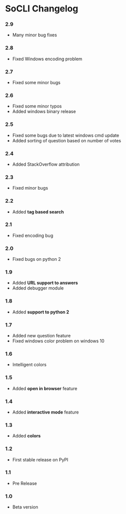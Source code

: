 # SoCLI Changelog
### 2.9
* Many minor bug fixes

### 2.8
* Fixed Windows encoding problem

### 2.7
* Fixed some minor bugs

### 2.6
* Fixed some minor typos
* Added windows binary release

### 2.5
* Fixed some bugs due to latest windows cmd update
* Added sorting of question based on number of votes

### 2.4
* Added StackOverflow attribution

### 2.3
* Fixed minor bugs

### 2.2
* Added **tag based search**

### 2.1
* Fixed encoding bug

### 2.0
* Fixed bugs on python 2

### 1.9
* Added **URL support to answers**
* Added debugger module

### 1.8
* Added **support to python 2**

### 1.7
* Added new question feature
* Fixed windows color problem on windows 10

### 1.6
* Intelligent colors

### 1.5
* Added **open in browser** feature

### 1.4
* Added **interactive mode** feature

### 1.3
* Added **colors**

### 1.2
* First stable release on PyPI

### 1.1
* Pre Release

### 1.0
* Beta version
